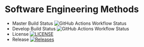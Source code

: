# Software Engineering Methods
- Master Build Status ![GitHub Actions Workflow Status](https://img.shields.io/github/actions/workflow/status/czort23/sem-assessment/main.yml?branch=master)
- Develop Build Status ![GitHub Actions Workflow Status](https://img.shields.io/github/actions/workflow/status/czort23/sem-assessment/main.yml?branch=develop)
- License [![LICENSE](https://img.shields.io/github/license/czort23/devops.svg?style=flat-square)](https://github.com/czort23/sem-assessment/blob/master/LICENSE)
- Release [![Releases](https://img.shields.io/github/release/czort23/devops/all.svg?style=flat-square)](https://github.com/czort23/sem-assessment/releases)